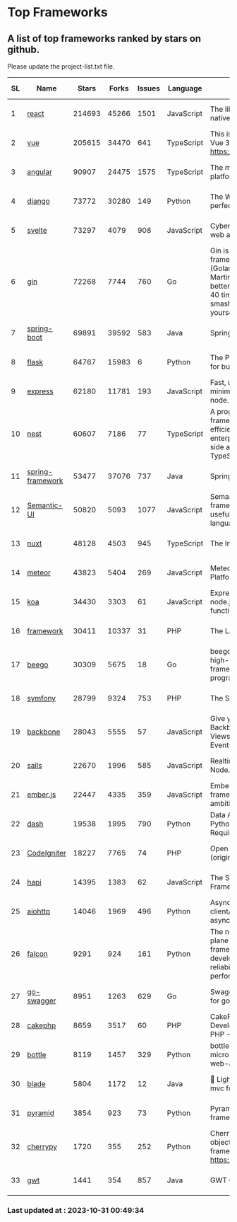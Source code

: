 # Top Frameworks
## A list of top frameworks ranked by stars on github.  
Please update the project-list.txt file.

| SL| Name  | Stars| Forks| Issues | Language | Description | Last Commit |
| --| ------| -----| ---- | ------ | -------- | ----------- | ----------- |
| 1 | [react](https://github.com/facebook/react) | 214693 | 45266 | 1501 | JavaScript | The library for web and native user interfaces. | 2023-10-30 15:32:40 |
| 2 | [vue](https://github.com/vuejs/vue) | 205615 | 34470 | 641 | TypeScript | This is the repo for Vue 2. For Vue 3, go to https://github.com/vuejs/core | 2023-10-23 07:55:40 |
| 3 | [angular](https://github.com/angular/angular) | 90907 | 24475 | 1575 | TypeScript | The modern web developer’s platform | 2023-10-27 23:16:46 |
| 4 | [django](https://github.com/django/django) | 73772 | 30280 | 149 | Python | The Web framework for perfectionists with deadlines. | 2023-10-30 13:35:44 |
| 5 | [svelte](https://github.com/sveltejs/svelte) | 73297 | 4079 | 908 | JavaScript | Cybernetically enhanced web apps | 2023-10-30 16:43:24 |
| 6 | [gin](https://github.com/gin-gonic/gin) | 72268 | 7744 | 760 | Go | Gin is a HTTP web framework written in Go (Golang). It features a Martini-like API with much better performance -- up to 40 times faster. If you need smashing performance, get yourself some Gin. | 2023-09-27 07:17:11 |
| 7 | [spring-boot](https://github.com/spring-projects/spring-boot) | 69891 | 39592 | 583 | Java | Spring Boot | 2023-10-30 15:57:51 |
| 8 | [flask](https://github.com/pallets/flask) | 64767 | 15983 | 6 | Python | The Python micro framework for building web applications. | 2023-10-28 15:42:53 |
| 9 | [express](https://github.com/expressjs/express) | 62180 | 11781 | 193 | JavaScript | Fast, unopinionated, minimalist web framework for node. | 2023-06-04 15:47:20 |
| 10 | [nest](https://github.com/nestjs/nest) | 60607 | 7186 | 77 | TypeScript | A progressive Node.js framework for building efficient, scalable, and enterprise-grade server-side applications with TypeScript/JavaScript 🚀 | 2023-10-25 06:45:19 |
| 11 | [spring-framework](https://github.com/spring-projects/spring-framework) | 53477 | 37076 | 737 | Java | Spring Framework | 2023-10-30 14:21:02 |
| 12 | [Semantic-UI](https://github.com/Semantic-Org/Semantic-UI) | 50820 | 5093 | 1077 | JavaScript | Semantic is a UI component framework based around useful principles from natural language. | 2023-01-11 17:05:32 |
| 13 | [nuxt](https://github.com/nuxt/nuxt) | 48128 | 4503 | 945 | TypeScript | The Intuitive Vue Framework. | 2023-10-30 21:05:02 |
| 14 | [meteor](https://github.com/meteor/meteor) | 43823 | 5404 | 269 | JavaScript | Meteor, the JavaScript App Platform | 2023-10-20 20:30:55 |
| 15 | [koa](https://github.com/koajs/koa) | 34430 | 3303 | 61 | JavaScript | Expressive middleware for node.js using ES2017 async functions | 2023-05-17 07:50:49 |
| 16 | [framework](https://github.com/laravel/framework) | 30411 | 10337 | 31 | PHP | The Laravel Framework. | 2023-10-30 19:44:59 |
| 17 | [beego](https://github.com/beego/beego) | 30309 | 5675 | 18 | Go | beego is an open-source, high-performance web framework for the Go programming language. | 2023-10-26 14:18:44 |
| 18 | [symfony](https://github.com/symfony/symfony) | 28799 | 9324 | 753 | PHP | The Symfony PHP framework | 2023-10-30 13:58:39 |
| 19 | [backbone](https://github.com/jashkenas/backbone) | 28043 | 5555 | 57 | JavaScript | Give your JS App some Backbone with Models, Views, Collections, and Events | 2023-08-10 22:05:08 |
| 20 | [sails](https://github.com/balderdashy/sails) | 22670 | 1996 | 585 | JavaScript | Realtime MVC Framework for Node.js | 2023-09-01 21:26:40 |
| 21 | [ember.js](https://github.com/emberjs/ember.js) | 22447 | 4335 | 359 | JavaScript | Ember.js - A JavaScript framework for creating ambitious web applications | 2023-10-30 18:43:51 |
| 22 | [dash](https://github.com/plotly/dash) | 19538 | 1995 | 790 | Python | Data Apps & Dashboards for Python. No JavaScript Required. | 2023-10-26 19:38:28 |
| 23 | [CodeIgniter](https://github.com/bcit-ci/CodeIgniter) | 18227 | 7765 | 74 | PHP | Open Source PHP Framework (originally from EllisLab) | 2023-04-07 17:57:13 |
| 24 | [hapi](https://github.com/hapijs/hapi) | 14395 | 1383 | 62 | JavaScript | The Simple, Secure Framework Developers Trust | 2023-09-18 11:40:11 |
| 25 | [aiohttp](https://github.com/aio-libs/aiohttp) | 14046 | 1969 | 496 | Python | Asynchronous HTTP client/server framework for asyncio and Python | 2023-10-30 22:21:15 |
| 26 | [falcon](https://github.com/falconry/falcon) | 9291 | 924 | 161 | Python | The no-magic web data plane API and microservices framework for Python developers, with a focus on reliability, correctness, and performance at scale. | 2023-10-14 18:06:15 |
| 27 | [go-swagger](https://github.com/go-swagger/go-swagger) | 8951 | 1263 | 629 | Go | Swagger 2.0 implementation for go | 2023-08-21 22:25:45 |
| 28 | [cakephp](https://github.com/cakephp/cakephp) | 8659 | 3517 | 60 | PHP | CakePHP: The Rapid Development Framework for PHP - Official Repository | 2023-10-29 13:41:25 |
| 29 | [bottle](https://github.com/bottlepy/bottle) | 8119 | 1457 | 329 | Python | bottle.py is a fast and simple micro-framework for python web-applications. | 2022-09-05 15:24:52 |
| 30 | [blade](https://github.com/lets-blade/blade) | 5804 | 1172 | 12 | Java | :rocket: Lightning fast and elegant mvc framework for Java8 | 2023-06-16 05:18:49 |
| 31 | [pyramid](https://github.com/Pylons/pyramid) | 3854 | 923 | 73 | Python | Pyramid - A Python web framework | 2023-09-14 21:55:43 |
| 32 | [cherrypy](https://github.com/cherrypy/cherrypy) | 1720 | 355 | 252 | Python | CherryPy is a pythonic, object-oriented HTTP framework.      https://cherrypy.dev | 2023-08-04 13:52:17 |
| 33 | [gwt](https://github.com/gwtproject/gwt) | 1441 | 354 | 857 | Java | GWT Open Source Project | 2023-10-20 14:03:48 |

### Last updated at : 2023-10-31 00:49:34
